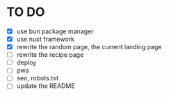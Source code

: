 # TO DO

- [x] use bun package manager
- [x] use nuxt framework
- [x] rewrite the random page, the current landing page
- [ ] rewrite the recipe page
- [ ] deploy
- [ ] pwa
- [ ] seo, robots.txt
- [ ] update the README
